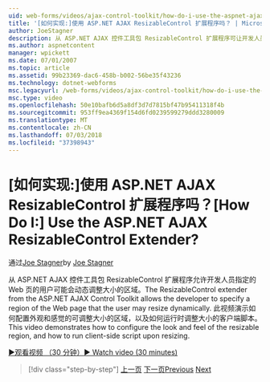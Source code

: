 ```yaml
---
uid: web-forms/videos/ajax-control-toolkit/how-do-i-use-the-aspnet-ajax-resizablecontrol-extender
title: '[如何实现:]使用 ASP.NET AJAX ResizableControl 扩展程序吗？ | Microsoft Docs'
author: JoeStagner
description: 从 ASP.NET AJAX 控件工具包 ResizableControl 扩展程序可让开发人员指定的 Web 页的用户可能会调整大小的区域动态...
ms.author: aspnetcontent
manager: wpickett
ms.date: 07/01/2007
ms.topic: article
ms.assetid: 99b23369-dac6-458b-b002-56be35f43236
ms.technology: dotnet-webforms
msc.legacyurl: /web-forms/videos/ajax-control-toolkit/how-do-i-use-the-aspnet-ajax-resizablecontrol-extender
msc.type: video
ms.openlocfilehash: 50e10bafb6d5a8df3d7d7815bf47b95411318f4b
ms.sourcegitcommit: 953ff9ea4369f154d6fd0239599279ddd3280009
ms.translationtype: MT
ms.contentlocale: zh-CN
ms.lasthandoff: 07/03/2018
ms.locfileid: "37398943"
---
```

<a name="how-do-i-use-the-aspnet-ajax-resizablecontrol-extender"></a><span data-ttu-id="8f6e4-104">[如何实现:]使用 ASP.NET AJAX ResizableControl 扩展程序吗？</span><span class="sxs-lookup"><span data-stu-id="8f6e4-104">[How Do I:] Use the ASP.NET AJAX ResizableControl Extender?</span></span>
====================
<span data-ttu-id="8f6e4-105">通过[Joe Stagner](https://github.com/JoeStagner)</span><span class="sxs-lookup"><span data-stu-id="8f6e4-105">by [Joe Stagner](https://github.com/JoeStagner)</span></span>

<span data-ttu-id="8f6e4-106">从 ASP.NET AJAX 控件工具包 ResizableControl 扩展程序允许开发人员指定的 Web 页的用户可能会动态调整大小的区域。</span><span class="sxs-lookup"><span data-stu-id="8f6e4-106">The ResizableControl extender from the ASP.NET AJAX Control Toolkit allows the developer to specify a region of the Web page that the user may resize dynamically.</span></span> <span data-ttu-id="8f6e4-107">此视频演示如何配置外观和感觉的可调整大小的区域，以及如何运行时调整大小的客户端脚本。</span><span class="sxs-lookup"><span data-stu-id="8f6e4-107">This video demonstrates how to configure the look and feel of the resizable region, and how to run client-side script upon resizing.</span></span>

[<span data-ttu-id="8f6e4-108">&#9654;观看视频 （30 分钟）</span><span class="sxs-lookup"><span data-stu-id="8f6e4-108">&#9654; Watch video (30 minutes)</span></span>](https://channel9.msdn.com/Blogs/ASP-NET-Site-Videos/how-do-i-use-the-aspnet-ajax-resizablecontrol-extender)

> [!div class="step-by-step"]
> <span data-ttu-id="8f6e4-109">[上一页](how-do-i-use-the-aspnet-ajax-validatorcallout-extender.md)
> [下一页](how-do-i-use-the-aspnet-ajax-tabs-control.md)</span><span class="sxs-lookup"><span data-stu-id="8f6e4-109">[Previous](how-do-i-use-the-aspnet-ajax-validatorcallout-extender.md)
[Next](how-do-i-use-the-aspnet-ajax-tabs-control.md)</span></span>
